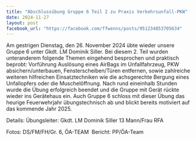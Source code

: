 ```yaml
---
title: "Abschlussübung Gruppe 6 Teil 2 zu Praxis Verkehrsunfall-PKW"
date: 2024-11-27
layout: post
facebook_url: "https://facebook.com/ffwenns/posts/951234853705634"
---
```


Am gestrigen Dienstag, den 26. November 2024 übte wieder unsere Gruppe 6 unter Gkdt. LM Dominik Siller. Bei diesem 2. Teil wurden unteranderem folgende Themen eingehend besprochen und praktisch beprobt: Vorführung Auslösung eines AirBags im Unfallfahrzeug, PKW absichern/unterbauen, Fensterscheiben/Türen entfernen, sowie zahlreiche weiteren hilfreichen Einsatztechniken wie die achsgerechte Bergung eines Unfallopfers oder die Muschelöffnung. 
Nach rund eineinhalb Stunden wurde die Übung erfolgreich beendet und die Gruppe mit Gerät rückte wieder ins Gerätehaus ein. 
Auch Gruppe 6 schloss mit dieser Übung das heurige Feuerwehrjahr übungstechnisch ab und blickt bereits motiviert auf das kommende Jahr 2025. 

Details:
Übungsleiter: Gkdt. LM Dominik Siller 
13 Mann/Frau 
RFA 

 Fotos: DS/FM/FH/Gr. 6, ÖA-TEAM
️ Bericht: PP/ÖA-Team